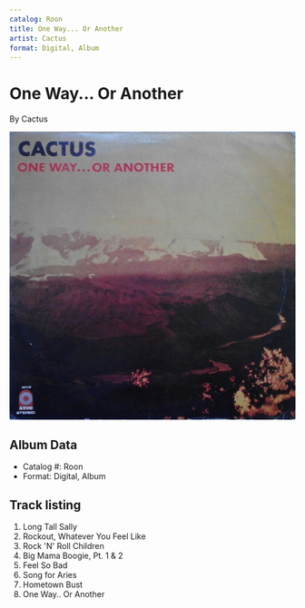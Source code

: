 ```yaml
---
catalog: Roon
title: One Way... Or Another
artist: Cactus
format: Digital, Album
---
```


# One Way... Or Another

By Cactus

![](../../assets/albumcovers/Cactus-One_Way_Or_Another.png)

## Album Data

- Catalog #: Roon
- Format: Digital, Album


## Track listing


1. Long Tall Sally
2. Rockout, Whatever You Feel Like
3. Rock 'N' Roll Children
4. Big Mama Boogie, Pt. 1 & 2
5. Feel So Bad
6. Song for Aries
7. Hometown Bust
8. One Way.. Or Another

